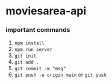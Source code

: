 # moviesarea-api
### important commands


1. `npm install`
2. `npm run server`
3. `git init`
4. `git add .`
5. `git commit -m "msg"`
6. `git push -u origin main` or `git push`